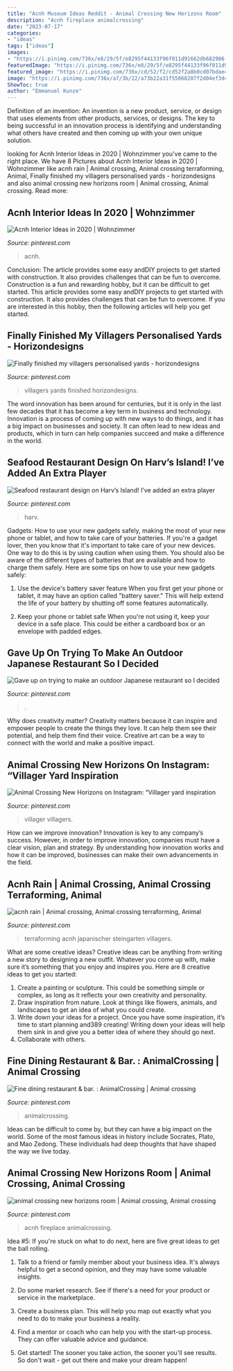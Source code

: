 ```yaml
---
title: "Acnh Museum Ideas Reddit - Animal Crossing New Horizons Room"
description: "Acnh fireplace animalcrossing"
date: "2023-07-17"
categories:
- "ideas"
tags: ["ideas"]
images:
- "https://i.pinimg.com/736x/e8/29/5f/e8295f44133f96f011d91662db682986.jpg"
featuredImage: "https://i.pinimg.com/736x/e8/29/5f/e8295f44133f96f011d91662db682986.jpg"
featured_image: "https://i.pinimg.com/736x/cd/52/f2/cd52f2a8b0cd07bdae469d73098d4bdd.jpg"
image: "https://i.pinimg.com/736x/a7/3b/22/a73b22a31f55068287f2d04ef3d421fc.jpg"
ShowToc: true
author: "Emmanuel Kunze"
---
```



Definition of an invention:
An invention is a new product, service, or design that uses elements from other products, services, or designs. The key to being successful in an innovation process is identifying and understanding what others have created and then coming up with your own unique solution.

	

		
looking for Acnh Interior Ideas in 2020 | Wohnzimmer you've came to the right place. We have 8 Pictures about Acnh Interior Ideas in 2020 | Wohnzimmer like acnh rain | Animal crossing, Animal crossing terraforming, Animal, Finally finished my villagers personalised yards - horizondesigns and also animal crossing new horizons room | Animal crossing, Animal crossing. Read more:
		
    
## Acnh Interior Ideas In 2020 | Wohnzimmer

<img loading=lazy src="https://i.pinimg.com/736x/8f/9a/53/8f9a534d14ab33e29af3299c765bdb60.jpg" onerror="this.onerror=null;this.src='https://tse1.mm.bing.net/th?id=OIP.fLT9UTTZyo4Q-oC6vl6lSQHaEN&amp;pid=15.1';" alt="Acnh Interior Ideas in 2020 | Wohnzimmer">

_Source: pinterest.com_

>acnh. 

	

Conclusion: The article provides some easy andDIY projects to get started with construction. It also provides challenges that can be fun to overcome.
Construction is a fun and rewarding hobby, but it can be difficult to get started. This article provides some easy andDIY projects to get started with construction. It also provides challenges that can be fun to overcome. If you are interested in this hobby, then the following articles will help you get started.

    
## Finally Finished My Villagers Personalised Yards - Horizondesigns

<img loading=lazy src="https://i.pinimg.com/736x/e8/29/5f/e8295f44133f96f011d91662db682986.jpg" onerror="this.onerror=null;this.src='https://tse2.mm.bing.net/th?id=OIP.BuImRZjnRga7iB0_cETK5gHaK_&amp;pid=15.1';" alt="Finally finished my villagers personalised yards - horizondesigns">

_Source: pinterest.com_

>villagers yards finished horizondesigns. 

	

The word innovation has been around for centuries, but it is only in the last few decades that it has become a key term in business and technology. Innovation is a process of coming up with new ways to do things, and it has a big impact on businesses and society. It can often lead to new ideas and products, which in turn can help companies succeed and make a difference in the world.

    
## Seafood Restaurant Design On Harv’s Island! I’ve Added An Extra Player

<img loading=lazy src="https://i.pinimg.com/736x/a7/3b/22/a73b22a31f55068287f2d04ef3d421fc.jpg" onerror="this.onerror=null;this.src='https://tse3.mm.bing.net/th?id=OIP.umHKtNr7uCyVJkE7ejhMVwHaEK&amp;pid=15.1';" alt="Seafood restaurant design on Harv’s Island! I’ve added an extra player">

_Source: pinterest.com_

>harv. 

	

Gadgets: How to use your new gadgets safely, making the most of your new phone or tablet, and how to take care of your batteries.
If you're a gadget lover, then you know that it's important to take care of your new devices. One way to do this is by using caution when using them. You should also be aware of the different types of batteries that are available and how to charge them safely. Here are some tips on how to use your new gadgets safely: 
1) Use the device's battery saver feature When you first get your phone or tablet, it may have an option called "battery saver." This will help extend the life of your battery by shutting off some features automatically. 

2) Keep your phone or tablet safe When you're not using it, keep your device in a safe place. This could be either a cardboard box or an envelope with padded edges.

    
## Gave Up On Trying To Make An Outdoor Japanese Restaurant So I Decided

<img loading=lazy src="https://i.pinimg.com/736x/cd/52/f2/cd52f2a8b0cd07bdae469d73098d4bdd.jpg" onerror="this.onerror=null;this.src='https://tse2.mm.bing.net/th?id=OIP.GODJnd0szDUNkxT3Fo73NQHaEK&amp;pid=15.1';" alt="Gave up on trying to make an outdoor Japanese restaurant so I decided">

_Source: pinterest.com_

>. 

	

Why does creativity matter?
Creativity matters because it can inspire and empower people to create the things they love. It can help them see their potential, and help them find their voice. Creative art can be a way to connect with the world and make a positive impact.

    
## Animal Crossing New Horizons On Instagram: “Villager Yard Inspiration

<img loading=lazy src="https://i.pinimg.com/736x/13/c0/1c/13c01ce8021a20049aae19ba314413a4.jpg" onerror="this.onerror=null;this.src='https://tse1.mm.bing.net/th?id=OIP._4Pkz10vjDZvA5WjzDDYKgHaGV&amp;pid=15.1';" alt="Animal Crossing New Horizons on Instagram: “Villager yard inspiration">

_Source: pinterest.com_

>villager villagers. 

	

How can we improve innovation?
Innovation is key to any company’s success. However, in order to improve innovation, companies must have a clear vision, plan and strategy. By understanding how innovation works and how it can be improved, businesses can make their own advancements in the field.

    
## Acnh Rain | Animal Crossing, Animal Crossing Terraforming, Animal

<img loading=lazy src="https://i.pinimg.com/736x/b4/e2/97/b4e297596cf439d1ba87b59faf480b73.jpg" onerror="this.onerror=null;this.src='https://tse3.mm.bing.net/th?id=OIP.FRWG7s5Jw1y1L8mtQ21CKAHaEK&amp;pid=15.1';" alt="acnh rain | Animal crossing, Animal crossing terraforming, Animal">

_Source: pinterest.com_

>terraforming acnh japanischer steingarten villagers. 

	

What are some creative ideas?
Creative ideas can be anything from writing a new story to designing a new outfit. Whatever you come up with, make sure it’s something that you enjoy and inspires you. Here are 8 creative ideas to get you started: 
1) Create a painting or sculpture. This could be something simple or complex, as long as it reflects your own creativity and personality. 
2) Draw inspiration from nature. Look at things like flowers, animals, and landscapes to get an idea of what you could create. 
3) Write down your ideas for a project. Once you have some inspiration, it’s time to start planning and389 creating! Writing down your ideas will help them sink in and give you a better idea of where they should go next. 
4) Collaborate with others.

    
## Fine Dining Restaurant &amp; Bar. : AnimalCrossing | Animal Crossing

<img loading=lazy src="https://i.pinimg.com/originals/f9/6f/97/f96f97742ca36fc455611faa7f2d0831.jpg" onerror="this.onerror=null;this.src='https://tse2.mm.bing.net/th?id=OIP.Xd1TY8YygTidJzT7sA7HugHaEK&amp;pid=15.1';" alt="Fine dining restaurant &amp; bar. : AnimalCrossing | Animal crossing">

_Source: pinterest.com_

>animalcrossing. 

	

Ideas can be difficult to come by, but they can have a big impact on the world. Some of the most famous ideas in history include Socrates, Plato, and Mao Zedong. These individuals had deep thoughts that have shaped the way we live today.

    
## Animal Crossing New Horizons Room | Animal Crossing, Animal Crossing

<img loading=lazy src="https://i.pinimg.com/736x/72/76/7d/72767d502865876de8231086bcf79cc1.jpg" onerror="this.onerror=null;this.src='https://tse3.mm.bing.net/th?id=OIP.so2v5WroxcYkWBUQunBJpQHaED&amp;pid=15.1';" alt="animal crossing new horizons room | Animal crossing, Animal crossing">

_Source: pinterest.com_

>acnh fireplace animalcrossing. 

	

Idea #5:
If you're stuck on what to do next, here are five great ideas to get the ball rolling.
1. Talk to a friend or family member about your business idea. It's always helpful to get a second opinion, and they may have some valuable insights.

2. Do some market research. See if there's a need for your product or service in the marketplace.

3. Create a business plan. This will help you map out exactly what you need to do to make your business a reality.

4. Find a mentor or coach who can help you with the start-up process. They can offer valuable advice and guidance.

5. Get started! The sooner you take action, the sooner you'll see results. So don't wait - get out there and make your dream happen!

